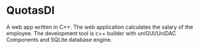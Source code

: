 # QuotasDI
A web app written in C++. The web application calculates the salary of the employee. The development tool is c++ builder with uniGUI/UniDAC Components and SQLite database engine.
